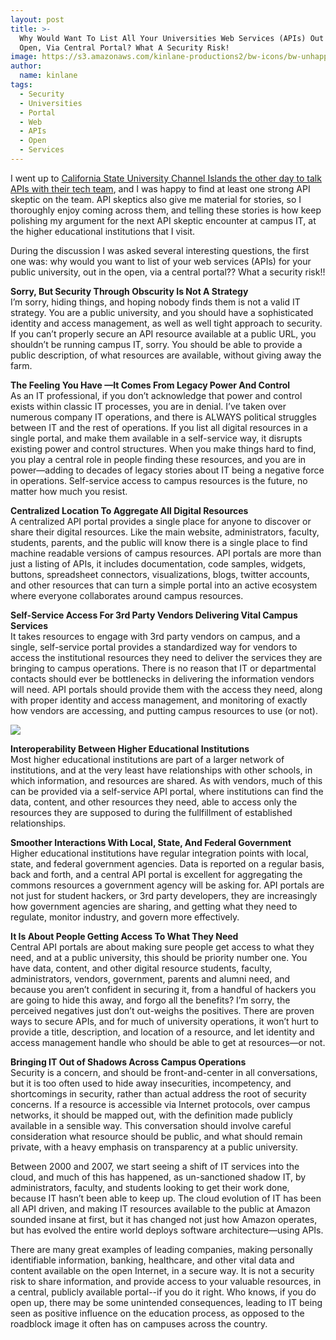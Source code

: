 ```yaml
---
layout: post
title: >-
  Why Would Want To List All Your Universities Web Services (APIs) Out In The
  Open, Via Central Portal? What A Security Risk!
image: https://s3.amazonaws.com/kinlane-productions2/bw-icons/bw-unhappy.png
author:
  name: kinlane
tags:
  - Security
  - Universities
  - Portal
  - Web
  - APIs
  - Open
  - Services
---
```

I went up to [California State University Channel Islands the other day to talk APIs with their tech team](http://apievangelist.com/2015/01/30/talking-apis-up-at-california-state-university-channel-islands/), and I was happy to find at least one strong API skeptic on the team. API skeptics also give me material for stories, so I thoroughly enjoy coming across them, and telling these stories is how keep polishing my argument for the next API skeptic encounter at campus IT, at the higher educational institutions that I visit.

During the discussion I was asked several interesting questions, the first one was: why would you want to list of your web services (APIs) for your public university, out in the open, via a central portal?? What a security risk!!

**Sorry, But Security Through Obscurity Is Not A Strategy**  
I’m sorry, hiding things, and hoping nobody finds them is not a valid IT strategy. You are a public university, and you should have a sophisticated identity and access management, as well as well tight approach to security. If you can’t properly secure an API resource available at a public URL, you shouldn’t be running campus IT, sorry. You should be able to provide a public description, of what resources are available, without giving away the farm.

**The Feeling You Have —It Comes From Legacy Power And Control**  
As an IT professional, if you don’t acknowledge that power and control exists within classic IT processes, you are in denial. I’ve taken over numerous company IT operations, and there is ALWAYS political struggles between IT and the rest of operations. If you list all digital resources in a single portal, and make them available in a self-service way, it disrupts existing power and control structures. When you make things hard to find, you play a central role in people finding these resources, and you are in power—adding to decades of legacy stories about IT being a negative force in operations. Self-service access to campus resources is the future, no matter how much you resist.

**Centralized Location To Aggregate All Digital Resources**  
A centralized API portal provides a single place for anyone to discover or share their digital resources. Like the main website, administrators, faculty, students, parents, and the public will know there is a single place to find machine readable versions of campus resources. API portals are more than just a listing of APIs, it includes documentation, code samples, widgets, buttons, spreadsheet connectors, visualizations, blogs, twitter accounts, and other resources that can turn a simple portal into an active ecosystem where everyone collaborates around campus resources.

**Self-Service Access For 3rd Party Vendors Delivering Vital Campus Services**  
It takes resources to engage with 3rd party vendors on campus, and a single, self-service portal provides a standardized way for vendors to access the institutional resources they need to deliver the services they are bringing to campus operations. There is no reason that IT or departmental contacts should ever be bottlenecks in delivering the information vendors will need. API portals should provide them with the access they need, along with proper identity and access management, and monitoring of exactly how vendors are accessing, and putting campus resources to use (or not).

![](http://kinlane-productions2.s3.amazonaws.com/api-evangelist-site/blog/web-services-listing.png)

**Interoperability Between Higher Educational Institutions**  
Most higher educational institutions are part of a larger network of institutions, and at the very least have relationships with other schools, in which information, and resources are shared. As with vendors, much of this can be provided via a self-service API portal, where institutions can find the data, content, and other resources they need, able to access only the resources they are supposed to during the fullfillment of established relationships.

**Smoother Interactions With Local, State, And Federal Government**  
Higher educational institutions have regular integration points with local, state, and federal government agencies. Data is reported on a regular basis, back and forth, and a central API portal is excellent for aggregating the commons resources a government agency will be asking for. API portals are not just for student hackers, or 3rd party developers, they are increasingly how government agencies are sharing, and getting what they need to regulate, monitor industry, and govern more effectively.

**It Is About People Getting Access To What They Need**  
Central API portals are about making sure people get access to what they need, and at a public university, this should be priority number one. You have data, content, and other digital resource students, faculty, administrators, vendors, government, parents and alumni need, and because you aren’t confident in securing it, from a handful of hackers you are going to hide this away, and forgo all the benefits? I’m sorry, the perceived negatives just don’t out-weighs the positives. There are proven ways to secure APIs, and for much of university operations, it won’t hurt to provide a title, description, and location of a resource, and let identity and access management handle who should be able to get at resources—or not.

**Bringing IT Out of Shadows Across Campus Operations**  
Security is a concern, and should be front-and-center in all conversations, but it is too often used to hide away insecurities, incompetency, and shortcomings in security, rather than actual address the root of security concerns. If a resource is accessible via Internet protocols, over campus networks, it should be mapped out, with the definition made publicly available in a sensible way. This conversation should involve careful consideration what resource should be public, and what should remain private, with a heavy emphasis on transparency at a public university.

Between 2000 and 2007, we start seeing a shift of IT services into the cloud, and much of this has happened, as un-sanctioned shadow IT, by administrators, faculty, and students looking to get their work done, because IT hasn’t been able to keep up. The cloud evolution of IT has been all API driven, and making IT resources available to the public at Amazon sounded insane at first, but it has changed not just how Amazon operates, but has evolved the entire world deploys software architecture—using APIs.

There are many great examples of leading companies, making personally identifiable information, banking, healthcare, and other vital data and content available on the open Internet, in a secure way. It is not a security risk to share information, and provide access to your valuable resources, in a central, publicly available portal--if you do it right. Who knows, if you do open up, there may be some unintended consequences, leading to IT being seen as positive influence on the education process, as opposed to the roadblock image it often has on campuses across the country.